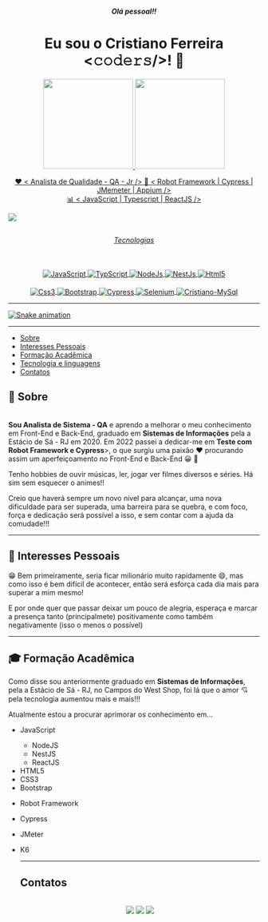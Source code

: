 <h5 align="center">Olá pessoal!!</h5>
<h1 align="center">Eu sou o Cristiano Ferreira <𝚌𝚘𝚍𝚎𝚛𝚜/>! 👋 </h1>

 
<div align="center">
<a href="https://github.com/CristianoSFMothe">
<img height="180em" src="https://github-readme-stats.vercel.app/api/top-langs/?username=CristianoSFMothe&layout=compact&langs_count=7&theme=dracula"/>
<img height="180em" src="https://github-readme-stats.vercel.app/api?username=CristianoSFMothe&show_icons=true&theme=dracula&include_all_commits=true&count_private=true"/>
</div>
 
<p align="center"> 
 ❤️ < Analista de Qualidade - QA - Jr />
 🎯 < Robot Framework | Cypress | JMemeter | Appium />
 <br />
 📊 < JavaScript | Typescript | ReactJS />
</p>

<img src="https://user-images.githubusercontent.com/68359459/129458313-8ed65a4c-33e2-4637-8ace-60280316c75e.jpg">

##
<h6 align="center">Tecnologias</h6>
 <div style="display: inline_block" align="center"><br>
  <img align="center" alt="JavaScript" src="https://img.shields.io/badge/JavaScript-F7DF1E?style=for-the-badge&logo=javascript&logoColor=black">
  <img align="center" alt="TypScript" src="https://img.shields.io/badge/TypeScript-007ACC?style=for-the-badge&logo=typescript&logoColor=white"> 
  <img align="center" alt="NodeJs" src="https://img.shields.io/badge/node.js-6DA55F?style=for-the-badge&logo=node.js&logoColor=white">
  <img align="center" alt="NestJs" src="https://img.shields.io/badge/nestjs-%23E0234E.svg?style=for-the-badge&logo=nestjs&logoColor=white">
  <img align="center" alt="Html5" src="https://img.shields.io/badge/HTML-239120?style=for-the-badge&logo=html5&logoColor=white">
  <br />
  <br />
  <img align="center" alt="Css3" src="https://img.shields.io/badge/CSS-239120?&style=for-the-badge&logo=css3&logoColor=white">
  <img align="center" alt="Bootstrap" src="https://img.shields.io/badge/Bootstrap-563D7C?style=for-the-badge&logo=bootstrap&logoColor=white">  
  <img align="center" alt="Cypress" src="https://img.shields.io/badge/-cypress-%23E5E5E5?style=for-the-badge&logo=cypress&logoColor=058a5e">
  <img align="center" alt="Selenium" src="https://img.shields.io/badge/-selenium-%43B02A?style=for-the-badge&logo=selenium&logoColor=white">
  <img align="center" alt="Cristiano-MySql" src="https://img.shields.io/badge/MySQL-00000F?style=for-the-badge&logo=mysql&logoColor=white">  
</div>

******

![Snake animation](https://github.com/CristianoSFMothe/CristianoDaSilvaFerreira/blob/output/github-contribution-grid-snake.svg)

 </div>

*****

- [Sobre](#sobre)
- [Interesses Pessoais](#interesses-pessoais)
- [Formação Acadêmica](#formacao-academica)
- [Tecnologia e linguagens](#tecnologia-linguagem)
- [Contatos](#contato)

<div id='sobre' />

## 📘 Sobre

<p><br><strong>Sou Analista de Sistema - QA</strong> e aprendo a melhorar o meu conhecimento em Front-End e Back-End, graduado em <strong>Sistemas de Informações</strong> pela a Estácio de Sá - RJ em 2020. Em 2022 passei a dedicar-me em <strong>Teste com Robot Framework e Cypress</strong>>, o que surgiu uma paixão  ❤️ procurando assim um aperfeiçoamento no Front-End e Back-End 😀 💖</p>

<p>Tenho hobbies de ouvir músicas, ler, jogar ver filmes diversos e séries. Há sim sem esquecer o animes!!</p>

<p>Creio que haverá sempre um novo nível para alcançar, uma nova dificuldade para ser superada, uma barreira para se quebra, e com foco, força e dedicação será possível a isso, e sem contar com a ajuda da comudade!!!</p>

******

<div id='interesses-pessoais' />

## 📝 Interesses Pessoais

<p>😁 Bem primeiramente, seria ficar milionário muito rapidamente 😄, mas como isso é bem difícil de acontecer, então será esforça cada dia mais para superar a mim mesmo!</p>
<p>E por onde quer que passar deixar um pouco de alegria, esperaça e marcar a presença tanto (principalmete) positivamente como também negativamente (isso o menos o possível)</p>

******
<div id='formacao-academica' />

## 🎓 Formação Acadêmica

<p>Como disse sou anteriormente graduado em <strong>Sistemas de Informações</strong>, pela a Estácio de Sá - RJ, no Campos do West Shop, foi lá que o amor 💘 pela tecnologia aumentou mais e mais!!!</p>
  <p>Atualmente estou a procurar aprimorar os conhecimento em...</p>
  <ul>
    <li>JavaScript</li>
    <ul>
        <li>NodeJS</li>
        <li>NestJS</li>
        <li>ReactJS</li>
      </ul>
    <li>HTML5</li>
    <li>CSS3</li>
    <li>Bootstrap</p>
    <li>Robot Framework</p>
    <li>Cypress</p>
    <li>JMeter</p>
    <li>K6</p>

******

<div id='contato' />

## Contatos

<div style="display: inline_block" align="center"><br>  
  <a href="https://www.instagram.com/cristianoferreiramothe/" target="_blank"><img src="https://img.shields.io/badge/-Instagram-%23E4405F?style=for-the-badge&logo=instagram&logoColor=white" target="_blank"></a> 	 
  <a href = "mailto:cristianodevsystem@gmail.com"><img src="https://img.shields.io/badge/-Gmail-%23333?style=for-the-badge&logo=gmail&logoColor=white" target="_blank"></a>
  <a href="https://www.linkedin.com/in/cristiano-da-silva-ferreira/" target="_blank"><img src="https://img.shields.io/badge/-LinkedIn-%230077B5?style=for-the-badge&logo=linkedin&logoColor=white" target="_blank"></a>
  <a href="https://img.shields.io/badge/WhatsApp-25D366?style=for-the-badge&logo=whatsapp&logoColor=white" target="_blank" src="whatsapp://send?text=Olá_Eu_Sou_Cristiano_Ferreira&phone=+5521983765945"></a>

<!--
**CristianoDaSilvaFerreira/CristianoDaSilvaFerreira** is a ✨ _special_ ✨ repository because its `README.md` (this file) appears on your GitHub profile.

Here are some ideas to get you started:

- 🔭 I’m currently working on ...
- 🌱 I’m currently learning ...
- 👯 I’m looking to collaborate on ...
- 🤔 I’m looking for help with ...
- 💬 Ask me about ...
- 📫 How to reach me: ...
- 😄 Pronouns: ...
- ⚡ Fun fact: ...
-->
